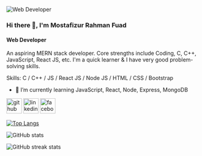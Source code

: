 ![Web Developer](https://media.licdn.com/dms/image/C5616AQHlgywKa13F5g/profile-displaybackgroundimage-shrink_200_800/0/1648649670017?e=2147483647&v=beta&t=pnfohpM95gZdCQjSZZoPnaZSLl6McoqxwmxauPRdcOU)

### Hi there 👋, I'm Mostafizur Rahman Fuad
#### Web Developer

An aspiring MERN stack developer. Core strengths include Coding, C, C++, JavaScript, React JS, etc. I'm a quick learner & I have very good problem-solving skills.

Skills: C / C++ / JS / React JS / Node JS / HTML / CSS / Bootstrap

- 🌱 I’m currently learning JavaScript, React, Node, Express, MongoDB 


[<img src='https://cdn.jsdelivr.net/npm/simple-icons@3.0.1/icons/github.svg' alt='github' height='40'>](https://github.com/mostafizzfuad)  [<img src='https://cdn.jsdelivr.net/npm/simple-icons@3.0.1/icons/linkedin.svg' alt='linkedin' height='40'>](https://www.linkedin.com/in/mostafizzfuad/)  [<img src='https://cdn.jsdelivr.net/npm/simple-icons@3.0.1/icons/facebook.svg' alt='facebook' height='40'>](https://www.facebook.com/mostafizzfuad)  

[![Top Langs](https://github-readme-stats.vercel.app/api/top-langs/?username=mostafizzfuad)](https://github.com/anuraghazra/github-readme-stats)

![GitHub stats](https://github-readme-stats.vercel.app/api?username=mostafizzfuad&show_icons=true)  

![GitHub streak stats](https://streak-stats.demolab.com/?user=mostafizzfuad)  

